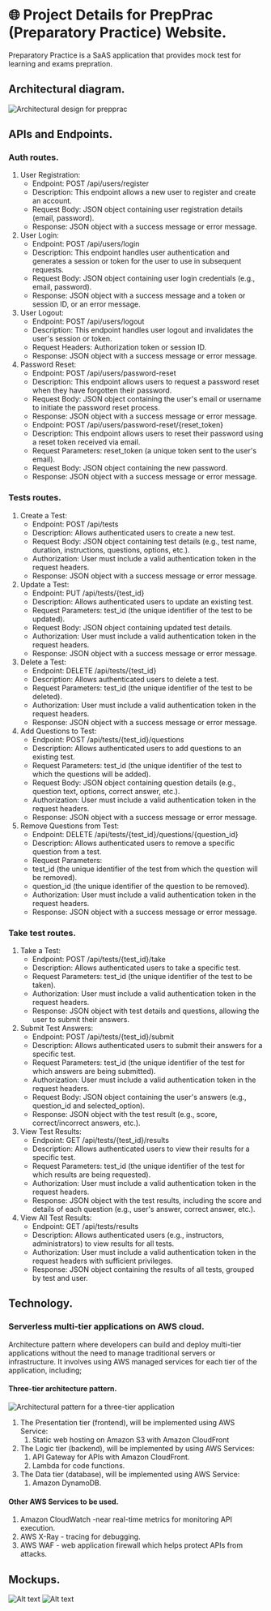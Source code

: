 # 🌐 Project Details for PrepPrac (Preparatory Practice) Website.
Preparatory Practice is a SaAS application that provides mock test for learning and exams prepration.

## Architectural diagram.
![Architectural design for prepprac](preppraac.com-architectural-diagram.png)

## APIs and Endpoints.
### Auth routes.
1.	User Registration:
	- Endpoint: POST /api/users/register
	- Description: This endpoint allows a new user to register and create an account.
	- Request Body: JSON object containing user registration details (email, password).
	- Response: JSON object with a success message or error message.
2.	User Login:
	- Endpoint: POST /api/users/login
	- Description: This endpoint handles user authentication and generates a session or token for the user to use in subsequent requests.
	- Request Body: JSON object containing user login credentials (e.g., email, password).
	- Response: JSON object with a success message and a token or session ID, or an error message.
3.	User Logout:
	- Endpoint: POST /api/users/logout
	- Description: This endpoint handles user logout and invalidates the user's session or token.
	- Request Headers: Authorization token or session ID.
	- Response: JSON object with a success message or error message.
4.	Password Reset:
	- Endpoint: POST /api/users/password-reset
	- Description: This endpoint allows users to request a password reset when they have forgotten their password.
	- Request Body: JSON object containing the user's email or username to initiate the password reset process.
	- Response: JSON object with a success message or error message.
	- Endpoint: POST /api/users/password-reset/{reset_token}
	- Description: This endpoint allows users to reset their password using a reset token received via email.
	- Request Parameters: reset_token (a unique token sent to the user's email).
	- Request Body: JSON object containing the new password.
	- Response: JSON object with a success message or error message.

### Tests routes.
1.	Create a Test:
	- Endpoint: POST /api/tests
	- Description: Allows authenticated users to create a new test.
	- Request Body: JSON object containing test details (e.g., test name, duration, instructions, questions, options, etc.).
	- Authorization: User must include a valid authentication token in the request headers.
	- Response: JSON object with a success message or error message.
2.	Update a Test:
	- Endpoint: PUT /api/tests/{test_id}
	- Description: Allows authenticated users to update an existing test.
	- Request Parameters: test_id (the unique identifier of the test to be updated).
	- Request Body: JSON object containing updated test details.
	- Authorization: User must include a valid authentication token in the request headers.
	- Response: JSON object with a success message or error message.
3.	Delete a Test:
	- Endpoint: DELETE /api/tests/{test_id}
	- Description: Allows authenticated users to delete a test.
	- Request Parameters: test_id (the unique identifier of the test to be deleted).
	- Authorization: User must include a valid authentication token in the request headers.
	- Response: JSON object with a success message or error message.
4.	Add Questions to Test:
	- Endpoint: POST /api/tests/{test_id}/questions
	- Description: Allows authenticated users to add questions to an existing test.
	- Request Parameters: test_id (the unique identifier of the test to which the questions will be added).
	- Request Body: JSON object containing question details (e.g., question text, options, correct answer, etc.).
	- Authorization: User must include a valid authentication token in the request headers.
	- Response: JSON object with a success message or error message.
5.	Remove Questions from Test:
	- Endpoint: DELETE /api/tests/{test_id}/questions/{question_id}
	- Description: Allows authenticated users to remove a specific question from a test.
	- Request Parameters:
	- test_id (the unique identifier of the test from which the question will be removed).
	- question_id (the unique identifier of the question to be removed).
	- Authorization: User must include a valid authentication token in the request headers.
	- Response: JSON object with a success message or error message.

### Take test routes.
1.	Take a Test:
	- Endpoint: POST /api/tests/{test_id}/take
	- Description: Allows authenticated users to take a specific test.
	- Request Parameters: test_id (the unique identifier of the test to be taken).
	- Authorization: User must include a valid authentication token in the request headers.
	- Response: JSON object with test details and questions, allowing the user to submit their answers.
2.	Submit Test Answers:
	- Endpoint: POST /api/tests/{test_id}/submit
	- Description: Allows authenticated users to submit their answers for a specific test.
	- Request Parameters: test_id (the unique identifier of the test for which answers are being submitted).
	- Authorization: User must include a valid authentication token in the request headers.
	- Request Body: JSON object containing the user's answers (e.g., question_id and selected_option).
	- Response: JSON object with the test result (e.g., score, correct/incorrect answers, etc.).
3.	View Test Results:
	- Endpoint: GET /api/tests/{test_id}/results
	- Description: Allows authenticated users to view their results for a specific test.
	- Request Parameters: test_id (the unique identifier of the test for which results are being requested).
	- Authorization: User must include a valid authentication token in the request headers.
	- Response: JSON object with the test results, including the score and details of each question (e.g., user's answer, correct answer, etc.).
4.	View All Test Results:
	- Endpoint: GET /api/tests/results
	- Description: Allows authenticated users (e.g., instructors, administrators) to view results for all tests.
	- Authorization: User must include a valid authentication token in the request headers with sufficient privileges.
	- Response: JSON object containing the results of all tests, grouped by test and user.


## Technology.

### Serverless multi-tier applications on AWS cloud.
Architecture pattern where developers can build and deploy multi-tier applications 
without the need to manage traditional servers or infrastructure. 
It involves using AWS managed services for each tier of the application, 
including;

#### Three-tier architecture pattern.
![Architectural pattern for a three-tier application](image.png)
1. The Presentation tier (frontend), will be implemented using AWS Service:
	1. Static web hosting on Amazon S3 with Amazon CloudFront
2. The Logic tier (backend), will be implemented by using AWS Services: 
	1. API Gateway for APIs with Amazon CloudFront.
	2. Lambda for code functions.
3. The Data tier (database), will be implemented using AWS Service:
	1. Amazon DynamoDB.

#### Other AWS Services to be used.
1. Amazon CloudWatch -near real-time metrics for monitoring API execution.
2. AWS X-Ray - tracing for debugging.
3. AWS WAF - web application firewall which helps protect APIs from attacks.

## Mockups.
![Alt text](prepprac-sample-dashboard-ui.png)
![Alt text](prepprac-sample-dashboard-ui-two.jpg)
